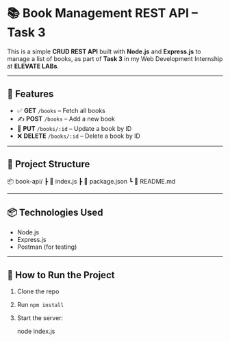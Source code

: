 # 📚 Book Management REST API – Task 3

This is a simple **CRUD REST API** built with **Node.js** and **Express.js** to manage a list of books, as part of **Task 3** in my Web Development Internship at **ELEVATE LABs**.

---

## 🔧 Features
- ✅ **GET** `/books` – Fetch all books
- ✍️ **POST** `/books` – Add a new book
- 🔁 **PUT** `/books/:id` – Update a book by ID
- ❌ **DELETE** `/books/:id` – Delete a book by ID

---

## 📁 Project Structure
📦 book-api/
┣ 📄 index.js
┣ 📄 package.json
┗ 📄 README.md


---

## 📦 Technologies Used
- Node.js
- Express.js
- Postman (for testing)

---

## 🚀 How to Run the Project

1. Clone the repo  
2. Run `npm install`  
3. Start the server:
   
   node index.js
